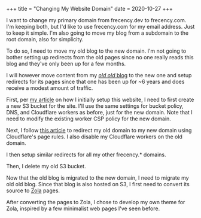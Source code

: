 +++
title = "Changing My Website Domain"
date = 2020-10-27
+++

I want to change my primary domain from frecency.dev to frecency.com. I'm
keeping both, but I'd like to use frecency.com for my email address. Just to
keep it simple. I'm also going to move my blog from a subdomain to the root
domain, also for simplicity.

To do so, I need to move my old blog to the new domain. I'm not going to
bother setting up redirects from the old pages since no one really reads this
blog  and they've only been up for a few months.

I will however move content from my [_old old_ blog](https://nikitapek.in) to
the new one and setup redirects for its pages since that one has been up for
~6 years and does receive a modest amount of traffic.

First, per [my article](../new-website) on how I
initially setup this website, I need to first create a new S3 bucket for the
site. I'll use the same settings for bucket policy, DNS, and Cloudflare workers
as before, just for the new domain. Note that I need to modify the existing
worker CSP policy for the new domain.

Next, I follow [this article](https://community.cloudflare.com/t/redirecting-one-domain-to-another/81960)
to redirect my old domain to my new domain using Cloudflare's page rules. I
also disable my Cloudflare workers on the old domain.

I then setup similar redirects for all my other frecency.\* domains.

Then, I delete my old S3 bucket.

Now that the old blog is migrated to the new domain, I need to migrate my old
old blog. Since that blog is also hosted on S3, I first need to convert its
source to [Zola](https://www.getzola.org/) pages.

After converting the pages to Zola, I chose to develop my own theme for Zola,
inspired by a few minimalist web pages I've seen before.
